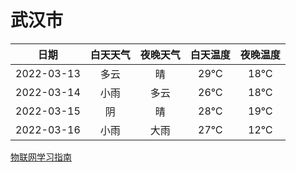 # 武汉市
|日期|白天天气|夜晚天气|白天温度|夜晚温度|
|:--:|:--:|:--:|:--:|:--:|
|2022-03-13|多云|晴|29℃|18℃|
|2022-03-14|小雨|多云|26℃|18℃|
|2022-03-15|阴|晴|28℃|19℃|
|2022-03-16|小雨|大雨|27℃|12℃|
 
[物联网学习指南](http://doc.lziqi.top/IoT)
